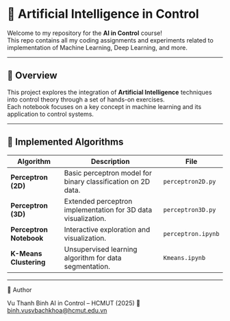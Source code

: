 # 🤖 Artificial Intelligence in Control

Welcome to my repository for the **AI in Control** course!  
This repo contains all my coding assignments and experiments related to implementation of Machine Learning, Deep Learning, and more.

---

## 📘 Overview
This project explores the integration of **Artificial Intelligence** techniques into control theory through a set of hands-on exercises.  
Each notebook focuses on a key concept in machine learning and its application to control systems.

---

## 🧠 Implemented Algorithms
| Algorithm | Description | File |
|------------|-------------|------|
| **Perceptron (2D)** | Basic perceptron model for binary classification on 2D data. | `perceptron2D.py` |
| **Perceptron (3D)** | Extended perceptron implementation for 3D data visualization. | `perceptron3D.py` |
| **Perceptron Notebook** | Interactive exploration and visualization. | `perceptron.ipynb` |
| **K-Means Clustering** | Unsupervised learning algorithm for data segmentation. | `Kmeans.ipynb` |

---
👤 Author

Vu Thanh Binh
AI in Control – HCMUT (2025)
📧 binh.vusvbachkhoa@hcmut.edu.vn
